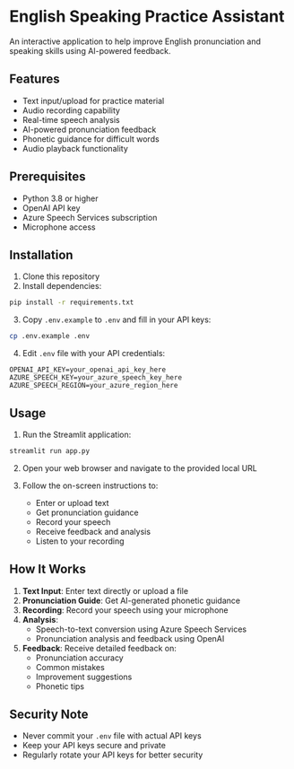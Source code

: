 # English Speaking Practice Assistant

An interactive application to help improve English pronunciation and speaking skills using AI-powered feedback.

## Features

- Text input/upload for practice material
- Audio recording capability
- Real-time speech analysis
- AI-powered pronunciation feedback
- Phonetic guidance for difficult words
- Audio playback functionality

## Prerequisites

- Python 3.8 or higher
- OpenAI API key
- Azure Speech Services subscription
- Microphone access

## Installation

1. Clone this repository
2. Install dependencies:
```bash
pip install -r requirements.txt
```

3. Copy `.env.example` to `.env` and fill in your API keys:
```bash
cp .env.example .env
```

4. Edit `.env` file with your API credentials:
```
OPENAI_API_KEY=your_openai_api_key_here
AZURE_SPEECH_KEY=your_azure_speech_key_here
AZURE_SPEECH_REGION=your_azure_region_here
```

## Usage

1. Run the Streamlit application:
```bash
streamlit run app.py
```

2. Open your web browser and navigate to the provided local URL

3. Follow the on-screen instructions to:
   - Enter or upload text
   - Get pronunciation guidance
   - Record your speech
   - Receive feedback and analysis
   - Listen to your recording

## How It Works

1. **Text Input**: Enter text directly or upload a file
2. **Pronunciation Guide**: Get AI-generated phonetic guidance
3. **Recording**: Record your speech using your microphone
4. **Analysis**: 
   - Speech-to-text conversion using Azure Speech Services
   - Pronunciation analysis and feedback using OpenAI
5. **Feedback**: Receive detailed feedback on:
   - Pronunciation accuracy
   - Common mistakes
   - Improvement suggestions
   - Phonetic tips

## Security Note

- Never commit your `.env` file with actual API keys
- Keep your API keys secure and private
- Regularly rotate your API keys for better security
